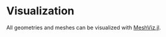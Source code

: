 # Visualization

All geometries and meshes can be visualized with
[MeshViz.jl](https://github.com/JuliaGeometry/MeshViz.jl).

